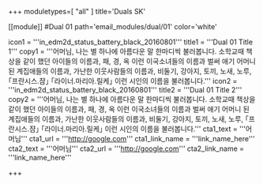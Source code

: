 +++
moduletypes=[ "all" ]
title='Duals SK'

[[module]] #Dual 01
path='email_modules/dual/01'
color='white'

  icon1 = '''in_edm2d_status_battery_black_20160801'''
  title1 = '''Dual 01 Title 1'''
  copy1 = '''어머님, 나는 별 하나에 아름다운 말 한마디씩 불러봅니다. 소학교때 책상을 같이 했던 아이들의 이름과, 패, 경, 옥 이런 이국소녀들의 이름과 벌써 애기 어머니 된 계집애들의 이름과, 가난한 이웃사람들의 이름과, 비둘기, 강아지, 토끼, 노새, 노루, ｢프란시스․쟘｣ ｢라이너․마리아․릴케｣ 이런 시인의 이름을 불러봅니다.'''
  icon2 = '''in_edm2d_status_battery_black_20160801'''
  title2 = '''Dual 01 Title 2'''
  copy2 = '''어머님, 나는 별 하나에 아름다운 말 한마디씩 불러봅니다. 소학교때 책상을 같이 했던 아이들의 이름과, 패, 경, 옥 이런 이국소녀들의 이름과 벌써 애기 어머니 된 계집애들의 이름과, 가난한 이웃사람들의 이름과, 비둘기, 강아지, 토끼, 노새, 노루, ｢프란시스․쟘｣ ｢라이너․마리아․릴케｣ 이런 시인의 이름을 불러봅니다.'''
  cta1_text = '''어머님'''
  cta1_url = '''http://google.com'''
  cta1_link_name = '''link_name_here'''
  cta2_text = '''어머님'''
  cta2_url = '''http://google.com'''
  cta2_link_name = '''link_name_here'''

+++